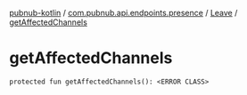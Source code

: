 [pubnub-kotlin](../../index.md) / [com.pubnub.api.endpoints.presence](../index.md) / [Leave](index.md) / [getAffectedChannels](./get-affected-channels.md)

# getAffectedChannels

`protected fun getAffectedChannels(): <ERROR CLASS>`